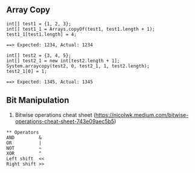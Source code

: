 ## Array Copy
```agsl
int[] test1 = {1, 2, 3};
int[] test1_1 = Arrays.copyOf(test1, test1.length + 1);
test1_1[test1.length] = 4;

==> Expected: 1234, Actual: 1234
```

```agsl
int[] test2 = {3, 4, 5};
int[] test2_1 = new int[test2.length + 1];
System.arraycopy(test2, 0, test2_1, 1, test2.length);
test2_1[0] = 1;

==> Expected: 1345, Actual: 1345
```

## Bit Manipulation
1. Bitwise operations cheat sheet (https://nicolwk.medium.com/bitwise-operations-cheat-sheet-743e09aec5b5)
```agsl
** Operators
AND         &
OR          |
NOT         ~
XOR         ^
Left shift  <<
Right shift >>

```
   

